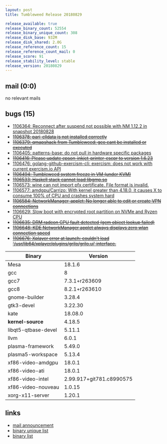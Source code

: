 ```yaml
---
layout: post
title: Tumbleweed Release 20180829

release_available: true
release_binary_count: 52554
release_binary_unique_count: 308
release_disk_base: 932M
release_disk_shared: 2.0G
release_reference_count: 15
release_reference_count_mail: 0
release_score: 91
release_stability_level: stable
release_version: 20180829
---
```


## mail (0:0)

no relevant mails

## bugs (15)

<!--more-->

- [1106364: Reconnect after suspend not possible with NM 1.12.2 in snapshot 20180828](https://bugzilla.opensuse.org/show_bug.cgi?id=1106364)
- ~~[1106378: pari-elldata is not installed correctly](https://bugzilla.opensuse.org/show_bug.cgi?id=1106378)~~
- ~~[1106379: qmapshack from Tumbleweed: geo cant be installed or executed](https://bugzilla.opensuse.org/show_bug.cgi?id=1106379)~~
- [1106405: patterns-base: do not pull in hardware specific packages](https://bugzilla.opensuse.org/show_bug.cgi?id=1106405)
- ~~[1106416: Please update epson-inkjet-printer-escpr to version 1.6.23](https://bugzilla.opensuse.org/show_bug.cgi?id=1106416)~~
- [1106476: golang-github-exercism-cli: exercism: does not work with current exercism.io API](https://bugzilla.opensuse.org/show_bug.cgi?id=1106476)
- ~~[1106494: Tumbleweed system freeze in VM (under KVM)](https://bugzilla.opensuse.org/show_bug.cgi?id=1106494)~~
- ~~[1106533: Haskell stack cannot load libgmp.so](https://bugzilla.opensuse.org/show_bug.cgi?id=1106533)~~
- [1106573: wine can not import pfx certificate. File format is invalid.](https://bugzilla.opensuse.org/show_bug.cgi?id=1106573)
- [1106577: amdgpu/Carrizo: With kernel greater than 4.18.0, it causes X to consume 100% of CPU and crashes system hard](https://bugzilla.opensuse.org/show_bug.cgi?id=1106577)
- ~~[1106584: NetworkManager-applet: No longer able to edit or create VPN connections](https://bugzilla.opensuse.org/show_bug.cgi?id=1106584)~~
- [1106629: Slow boot with encrypted root partition on NVMe and Ryzen CPU](https://bugzilla.opensuse.org/show_bug.cgi?id=1106629)
- ~~[1106635: DRM radeon GPU fault detected (gem object lookup failed)](https://bugzilla.opensuse.org/show_bug.cgi?id=1106635)~~
- ~~[1106648: KDE NetworkManager applet always displays zero wlan connection speed](https://bugzilla.opensuse.org/show_bug.cgi?id=1106648)~~
- ~~[1106676: Xplayer error at launch: couldn't load '/usr/lib64/xplayer/plugins/grilo/grilo.ui' interface.](https://bugzilla.opensuse.org/show_bug.cgi?id=1106676)~~

Binary | Version
--- | ---
Mesa | 18.1.6
gcc | 8
gcc7 | 7.3.1+r263609
gcc8 | 8.2.1+r263610
gnome-builder | 3.28.4
gtk3-devel | 3.22.30
kate | 18.08.0
**kernel-source** | 4.18.5
libqt5-qtbase-devel | 5.11.1
llvm | 6.0.1
plasma-framework | 5.49.0
plasma5-workspace | 5.13.4
xf86-video-amdgpu | 18.0.1
xf86-video-ati | 18.0.1
xf86-video-intel | 2.99.917+git781.c8990575
xf86-video-nouveau | 1.0.15
xorg-x11-server | 1.20.1

## links

- [mail announcement](https://lists.opensuse.org/opensuse-factory/2018-08/msg00358.html)
- [binary unique list](http://download.tumbleweed.boombatower.com/20180829/rpm.unique.list)
- [binary list](http://download.tumbleweed.boombatower.com/20180829/rpm.list)
